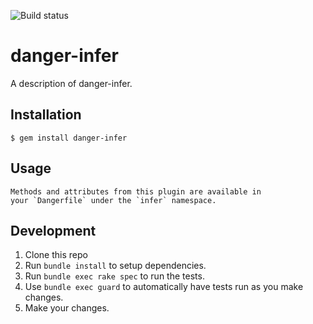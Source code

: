 ![Build status](https://travis-ci.org/daneov/danger-infer.svg?branch=master)
# danger-infer

A description of danger-infer.

## Installation

    $ gem install danger-infer

## Usage

    Methods and attributes from this plugin are available in
    your `Dangerfile` under the `infer` namespace.

## Development

1. Clone this repo
2. Run `bundle install` to setup dependencies.
3. Run `bundle exec rake spec` to run the tests.
4. Use `bundle exec guard` to automatically have tests run as you make changes.
5. Make your changes.

